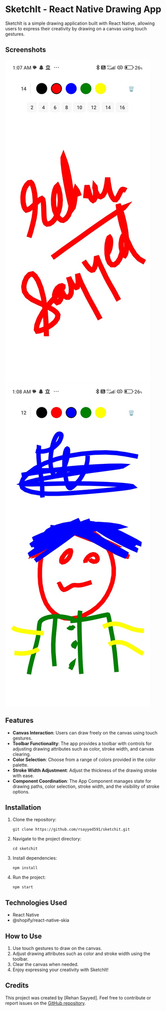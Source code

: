 # SketchIt - React Native Drawing App

SketchIt is a simple drawing application built with React Native, allowing users to express their creativity by drawing on a canvas using touch gestures.

## Screenshots

![Screenshot 1](./assets/ss/img1.jpg)
![Screenshot 2](./assets/ss/img2.jpg)

## Features

- **Canvas Interaction**: Users can draw freely on the canvas using touch gestures.
- **Toolbar Functionality**: The app provides a toolbar with controls for adjusting drawing attributes such as color, stroke width, and canvas clearing.
- **Color Selection**: Choose from a range of colors provided in the color palette.
- **Stroke Width Adjustment**: Adjust the thickness of the drawing stroke with ease.
- **Component Coordination**: The App Component manages state for drawing paths, color selection, stroke width, and the visibility of stroke options.

## Installation

1. Clone the repository:
   ```
   git clone https://github.com/rsayyed591/sketchit.git
   ```
2. Navigate to the project directory:
   ```
   cd sketchit
   ```
3. Install dependencies:
   ```
   npm install
   ```
4. Run the project:
   ```
   npm start
   ```

## Technologies Used

- React Native
- @shopify/react-native-skia

## How to Use

1. Use touch gestures to draw on the canvas.
2. Adjust drawing attributes such as color and stroke width using the toolbar.
3. Clear the canvas when needed.
4. Enjoy expressing your creativity with SketchIt!

## Credits

This project was created by [Rehan Sayyed]. Feel free to contribute or report issues on the [GitHub repository](https://github.com/rsayyed591/sketchit.git).
